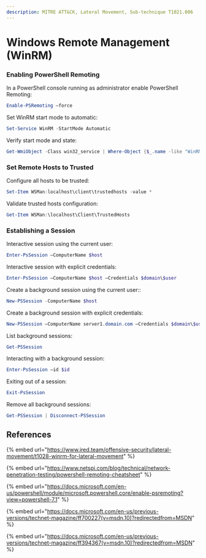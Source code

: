 ```yaml
---
description: MITRE ATT&CK, Lateral Movement, Sub-technique T1021.006
---
```


# Windows Remote Management (WinRM)

### Enabling PowerShell Remoting

In a PowerShell console running as administrator enable PowerShell Remoting:

```powershell
Enable-PSRemoting –force
```

Set WinRM start mode to automatic:

```powershell
Set-Service WinRM -StartMode Automatic
```

Verify start mode and state:

```powershell
Get-WmiObject -Class win32_service | Where-Object {$_.name -like "WinRM"}
```

### Set Remote Hosts to Trusted

Configure all hosts to be trusted:

```powershell
Set-Item WSMan:localhost\client\trustedhosts -value *
```

Validate trusted hosts configuration:

```powershell
Get-Item WSMan:\localhost\Client\TrustedHosts
```

### Establishing a Session

Interactive session using the current user:

```powershell
Enter-PsSession –ComputerName $host
```

Interactive session with explicit credentials:

```powershell
Enter-PsSession –ComputerName $host –Credentials $domain\$user
```

Create a background session using the current user::

```powershell
New-PSSession -ComputerName $host
```

Create a background session with explicit credentials:

```powershell
New-PSSession –ComputerName server1.domain.com –Credentials $domain\$user
```

List background sessions:

```powershell
Get-PSSession
```

Interacting with a background session:

```powershell
Enter-PsSession –id $id
```

Exiting out of a session:

```powershell
Exit-PsSession
```

Remove all background sessions:

```powershell
Get-PSSession | Disconnect-PSSession
```

## References

{% embed url="https://www.ired.team/offensive-security/lateral-movement/t1028-winrm-for-lateral-movement" %}

{% embed url="https://www.netspi.com/blog/technical/network-penetration-testing/powershell-remoting-cheatsheet" %}

{% embed url="https://docs.microsoft.com/en-us/powershell/module/microsoft.powershell.core/enable-psremoting?view=powershell-7.1" %}

{% embed url="https://docs.microsoft.com/en-us/previous-versions/technet-magazine/ff700227(v=msdn.10)?redirectedfrom=MSDN" %}

{% embed url="https://docs.microsoft.com/en-us/previous-versions/technet-magazine/ff394367(v=msdn.10)?redirectedfrom=MSDN" %}
